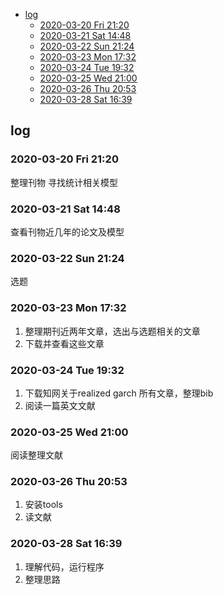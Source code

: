
- [log](#log)
  - [2020-03-20 Fri 21:20](#2020-03-20-fri-2120)
  - [2020-03-21 Sat 14:48](#2020-03-21-sat-1448)
  - [2020-03-22 Sun 21:24](#2020-03-22-sun-2124)
  - [2020-03-23 Mon 17:32](#2020-03-23-mon-1732)
  - [2020-03-24 Tue 19:32](#2020-03-24-tue-1932)
  - [2020-03-25 Wed 21:00](#2020-03-25-wed-2100)
  - [2020-03-26 Thu 20:53](#2020-03-26-thu-2053)
  - [2020-03-28 Sat 16:39](#2020-03-28-sat-1639)

## log
### 2020-03-20 Fri 21:20
整理刊物
寻找统计相关模型

### 2020-03-21 Sat 14:48
查看刊物近几年的论文及模型

### 2020-03-22 Sun 21:24
选题

### 2020-03-23 Mon 17:32
1. 整理期刊近两年文章，选出与选题相关的文章
2. 下载并查看这些文章

### 2020-03-24 Tue 19:32
1. 下载知网关于realized garch 所有文章，整理bib
2. 阅读一篇英文文献

### 2020-03-25 Wed 21:00
阅读整理文献

### 2020-03-26 Thu 20:53
1. 安装tools
2. 读文献
   
### 2020-03-28 Sat 16:39
1. 理解代码，运行程序
2. 整理思路